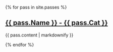 {% for pass in site.passes %}
  <h2>
    <a href="{{ pass.url }}">
      {{ pass.Name }} - {{ pass.Cat }}
    </a>
  </h2>
  <p>{{ pass.content | markdownify }}</p>
{% endfor %}
